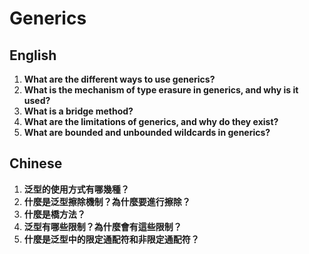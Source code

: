 # Generics

## English
1. **What are the different ways to use generics?**
2. **What is the mechanism of type erasure in generics, and why is it used?**
3. **What is a bridge method?**
4. **What are the limitations of generics, and why do they exist?**
5. **What are bounded and unbounded wildcards in generics?**

## Chinese
1. **泛型的使用方式有哪幾種？**
2. **什麼是泛型擦除機制？為什麼要進行擦除？**
3. **什麼是橋方法？**
4. **泛型有哪些限制？為什麼會有這些限制？**
5. **什麼是泛型中的限定通配符和非限定通配符？**